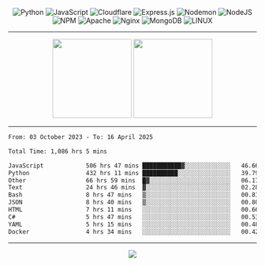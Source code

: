 <div align="center">
  
![Python](https://img.shields.io/badge/python-3670A0?style=for-the-badge&logo=python&logoColor=ffdd54) ![JavaScript](https://img.shields.io/badge/javascript-%23323330.svg?style=for-the-badge&logo=javascript&logoColor=%23F7DF1E) ![Cloudflare](https://img.shields.io/badge/Cloudflare-F38020?style=for-the-badge&logo=Cloudflare&logoColor=white) ![Express.js](https://img.shields.io/badge/express.js-%23404d59.svg?style=for-the-badge&logo=express&logoColor=%2361DAFB) ![Nodemon](https://img.shields.io/badge/NODEMON-%23323330.svg?style=for-the-badge&logo=nodemon&logoColor=%BBDEAD) ![NodeJS](https://img.shields.io/badge/node.js-6DA55F?style=for-the-badge&logo=node.js&logoColor=white) ![NPM](https://img.shields.io/badge/NPM-%23CB3837.svg?style=for-the-badge&logo=npm&logoColor=white) ![Apache](https://img.shields.io/badge/apache-%23D42029.svg?style=for-the-badge&logo=apache&logoColor=white) ![Nginx](https://img.shields.io/badge/nginx-%23009639.svg?style=for-the-badge&logo=nginx&logoColor=white) ![MongoDB](https://img.shields.io/badge/MongoDB-%234ea94b.svg?style=for-the-badge&logo=mongodb&logoColor=white) ![LINUX](https://img.shields.io/badge/Linux-FCC624?style=for-the-badge&logo=linux&logoColor=black)

---


<img src="https://github-readme-streak-stats.herokuapp.com/?user=anotherrandomonline&theme=react" height="160"/>
  
<img src="https://github-readme-stats.vercel.app/api?username=anotherrandomonline&show_icons=true&include_all_commits=true&theme=react" height="160"/>
</div>

---

<!--START_SECTION:waka-->

```txt
From: 03 October 2023 - To: 16 April 2025

Total Time: 1,086 hrs 5 mins

JavaScript            506 hrs 47 mins ███████████▓░░░░░░░░░░░░░   46.66 %
Python                432 hrs 11 mins ██████████░░░░░░░░░░░░░░░   39.79 %
Other                 66 hrs 59 mins  █▓░░░░░░░░░░░░░░░░░░░░░░░   06.17 %
Text                  24 hrs 46 mins  ▓░░░░░░░░░░░░░░░░░░░░░░░░   02.28 %
Bash                  8 hrs 47 mins   ▒░░░░░░░░░░░░░░░░░░░░░░░░   00.81 %
JSON                  8 hrs 40 mins   ▒░░░░░░░░░░░░░░░░░░░░░░░░   00.80 %
HTML                  7 hrs 11 mins   ░░░░░░░░░░░░░░░░░░░░░░░░░   00.66 %
C#                    5 hrs 47 mins   ░░░░░░░░░░░░░░░░░░░░░░░░░   00.53 %
YAML                  5 hrs 15 mins   ░░░░░░░░░░░░░░░░░░░░░░░░░   00.48 %
Docker                4 hrs 34 mins   ░░░░░░░░░░░░░░░░░░░░░░░░░   00.42 %
```

<!--END_SECTION:waka-->

---

<div align="center">
  
![](https://github-profile-trophy.vercel.app/?username=anotherrandomonline&theme=darkhub&no-frame=true&no-bg=true&margin-w=4)

</div>
